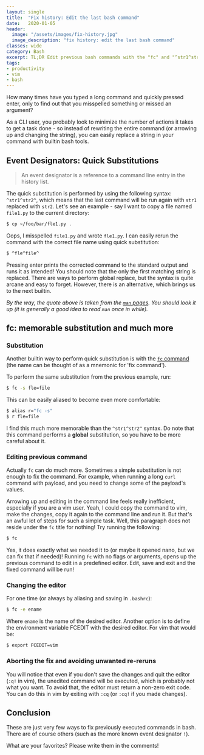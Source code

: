 ```yaml
---
layout: single
title:  "Fix history: Edit the last bash command"
date:   2020-01-05
header:
  image: "/assets/images/fix-history.jpg"
  image_description: "fix history: edit the last bash command"
classes: wide
category: Bash
excerpt: TL;DR Edit previous bash commands with the "fc" and "^str1^str2" builtins.
tags: 
- productivity
- vim
- bash
---
```


How many times have you typed a long command and quickly pressed enter, only to find out that you misspelled something or missed an argument? 

As a CLI user, you probably look to minimize the number of actions it takes to get a task done - so instead of rewriting the entire command (or arrowing up and changing the string), you can easily replace a string in your command with builtin bash tools.

## Event Designators: Quick Substitutions
> An event designator is a reference to a command line entry in the history list. 

The quick substitution is performed by using the following syntax: `^str1^str2^`, which means that the last command will be run again with `str1` replaced with `str2`. Let's see an example - say I want to copy a file named `file1.py` to the current directory:

```bash
$ cp ~/foo/bar/fle1.py .
```
Oops, I misspelled `file1.py` and wrote `fle1.py`. I can easily rerun the command with the correct file name using quick substitution:

```bash
$ ^fle^file^
```

Pressing enter prints the corrected command to the standard output and runs it as intended! You should note that the only the first matching string is replaced. There are ways to perform global replace, but the syntax is quite arcane and easy to forget. However, there is an alternative, which brings us to the next builtin.

*By the way, the quote above is taken from the [`man` pages][man-event-designators]. You should look it up (it is generally a good idea to read `man` once in while).*

## fc: memorable substitution and much more
### Substitution
Another builtin way to perform quick substitution is with the [`fc` command][fc-command] (the name can be thought of as a mnemonic for 'fix command').

To perform the same substitution from the previous example, run:

```bash
$ fc -s fle=file
```

This can be easily aliased to become even more comfortable:

```bash
$ alias r="fc -s"
$ r fle=file
```

I find this much more memorable than the `^str1^str2^` syntax.
Do note that this command performs a **global** substitution, so you have to be more careful about it.

### Editing previous command
Actually `fc` can do much more. Sometimes a simple substitution is not enough to fix the command. For example, when running a long `curl` command with payload, and you need to change some of the payload's values. 

Arrowing up and editing in the command line feels really inefficient, especially if you are a vim user. Yeah, I could copy the command to vim, make the changes, copy it again to the command line and run it. But that's an awful lot of steps for such a simple task. Well, this paragraph does not reside under the `fc` title for nothing! Try running the following:
```bash
$ fc
```

Yes, it does exactly what we needed it to (or maybe it opened nano, but we can fix that if needed)! Running `fc` with no flags or arguments, opens up the previous command to edit in a predefined editor. Edit, save and exit and the fixed command will be run!

### Changing the editor
For one time (or always by aliasing and saving in `.bashrc`):
```bash
$ fc -e ename
```
Where `ename` is the name of the desired editor.
Another option is to define the environment variable FCEDIT with the desired editor. For vim that would be:
```bash
$ export FCEDIT=vim
```

### Aborting the fix and avoiding unwanted re-reruns
You will notice that even if you don't save the changes and quit the editor (`:q!` in vim), the unedited command will be executed, which is probably not what you want.
To avoid that, the editor must return a non-zero exit code. You can do this in vim by exiting with `:cq` (or `:cq!` if you made changes).

## Conclusion
These are just very few ways to fix previously executed commands in bash. There are of course others (such as the more known event designator `!`).

What are your favorites? Please write them in the comments!

[man-event-designators]: https://www.gnu.org/software/bash/manual/html_node/Event-Designators.html
[fc-command]: [https://www.gnu.org/software/bash/manual/html_node/Bash-History-Builtins.html]